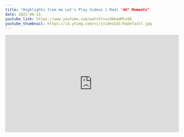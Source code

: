 ```yaml
---
title: "Highlights from me Let's Play Videos | Real "4A" Moments"
date: 2023-06-15
youtube_link: https://www.youtube.com/watch?v=u9AkaHMlc00
youtube_thumbnail: https://i4.ytimg.com/vi/{videoId}/hqdefault.jpg
---
```

<iframe width="560" height="315" src="https://www.youtube.com/embed/u9AkaHMlc00" title="Highlights from me Let's Play Videos | Real "4A" Moments" frameborder="0" allow="accelerometer; autoplay; clipboard-write; encrypted-media; gyroscope; picture-in-picture; web-share" allowfullscreen></iframe>
